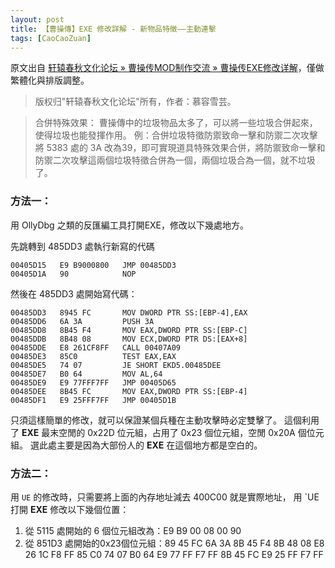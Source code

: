 ```yaml
---
layout: post
title: 【曹操傳】EXE 修改詳解 - 新物品特徵——主動連擊
tags: [CaoCaoZuan]
---
```


原文出自 [轩辕春秋文化论坛 » 曹操传MOD制作交流 » 曹操传EXE修改详解](http://xycq.online/forum/viewthread.php?tid=82183&extra=page%3D4&authoruid=0&page=1)，僅做繁體化與排版調整。

> 版权归"轩辕春秋文化论坛"所有，作者：慕容雪芸。

<!-- more -->


> 合併特殊效果：
> 曹操傳中的垃圾物品太多了，可以將一些垃圾合併起來，使得垃圾也能發揮作用。
> 例：合併垃圾特徵防禦致命一擊和防禦二次攻擊
> 將 5383 處的 3A 改為39，即可實現道具特殊效果合併，將防禦致命一擊和防禦二次攻擊這兩個垃圾特徵合併為一個，兩個垃圾合為一個，就不垃圾了。

### 方法一：
用 OllyDbg 之類的反匯編工具打開EXE，修改以下幾處地方。

先跳轉到 485DD3 處執行新寫的代碼

```
00405D15   E9 B9000800   JMP 00485DD3
00405D1A   90            NOP
```

然後在 485DD3 處開始寫代碼：

```
00485DD3   8945 FC       MOV DWORD PTR SS:[EBP-4],EAX
00485DD6   6A 3A         PUSH 3A  
00485DD8   8B45 F4       MOV EAX,DWORD PTR SS:[EBP-C]
00485DDB   8B48 08       MOV ECX,DWORD PTR DS:[EAX+8]
00485DDE   E8 261CF8FF   CALL 00407A09
00485DE3   85C0          TEST EAX,EAX
00485DE5   74 07         JE SHORT EKD5.00485DEE
00485DE7   B0 64         MOV AL,64
00485DE9   E9 77FFF7FF   JMP 00405D65
00485DEE   8B45 FC       MOV EAX,DWORD PTR SS:[EBP-4]
00485DF1   E9 25FFF7FF   JMP 00405D1B
```

只須這樣簡單的修改，就可以保證某個兵種在主動攻擊時必定雙擊了。
這個利用了 **EXE** 最末空閒的 0x22D 位元組，占用了 0x23 個位元組，空閒 0x20A 個位元組。
選此處主要是因為大部份人的 **EXE** 在這個地方都是空白的。

### 方法二：
用 `UE` 的修改時，只需要將上面的內存地址減去 400C00 就是實際地址，
用 `UE 打開 **EXE** 修改以下幾個位置：

1. 從 5115 處開始的 6 個位元組改為：E9 B9 00 08 00 90
2. 從 851D3 處開始的0x23個位元組：89 45 FC 6A 3A 8B 45 F4 8B 48 08 E8 26 1C F8 FF 85 C0 74 07 B0 64 E9 77 FF F7 FF 8B 45 FC E9 25 FF F7 FF